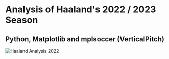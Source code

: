 # Analysis of Haaland's 2022 / 2023 Season
## Python, Matplotlib and mplsoccer (VerticalPitch)
![Haaland Analysis 2022](https://raw.githubusercontent.com/rlowndes9/Haaland_22_23_Analaysis/main/Haaland2022ScatterPlotFigure.png)

